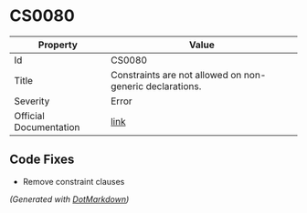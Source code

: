 # CS0080

| Property               | Value                                                             |
| ---------------------- | ----------------------------------------------------------------- |
| Id                     | CS0080                                                            |
| Title                  | Constraints are not allowed on non\-generic declarations\.        |
| Severity               | Error                                                             |
| Official Documentation | [link](http://docs.microsoft.com/en-us/dotnet/csharp/misc/cs0080) |

## Code Fixes

* Remove constraint clauses

*\(Generated with [DotMarkdown](http://github.com/JosefPihrt/DotMarkdown)\)*